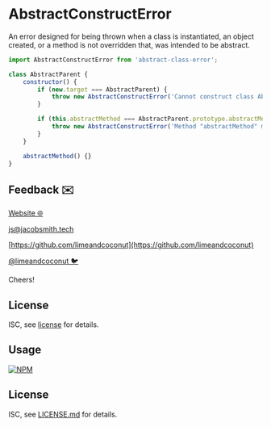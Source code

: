 # AbstractConstructError

An error designed for being thrown when a class is instantiated, an object created, or a method is not overridden that, was intended to be abstract.

```js
import AbstractConstructError from 'abstract-class-error';

class AbstractParent {
    constructor() {
        if (new.target === AbstractParent) {
            throw new AbstractConstructError('Cannot construct class AbstractParent instances directly');
        }

        if (this.abstractMethod === AbstractParent.prototype.abstractMethod) {
            throw new AbstractConstructError('Method "abstractMethod" must be overridden in class AbstractParent');
        }
    }

    abstractMethod() {}
}
```

## Feedback ✉️

[Website 🌐](https://jacobsmith.tech)

[js@jacobsmith.tech](mailto:js@jacobsmith.tech)

[https://github.com/limeandcoconut](https://github.com/limeandcoconut)

[@limeandcoconut 🐦](https://twitter.com/limeandcoconut)

Cheers!

## License

ISC, see [license](/license) for details.

## Usage

[![NPM](https://nodei.co/npm/abstract-class-error.png?downloads=true&downloadRank=true&stars=true)](https://nodei.co/npm/abstract-class-error/)

## License

ISC, see [LICENSE.md](http://github.com/limeandcoconut/abstract-class-error/blob/master/LICENSE.md) for details.
